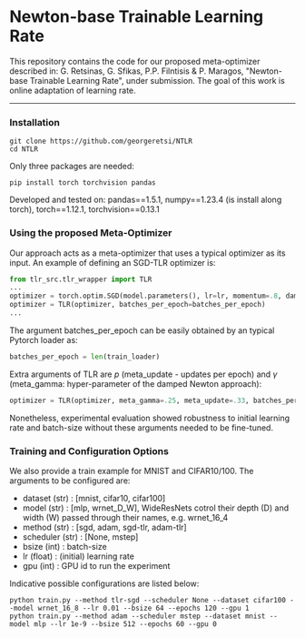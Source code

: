 # Newton-base Trainable Learning Rate

This repository contains the code for our proposed meta-optimizer described in: G. Retsinas, G. Sfikas, P.P. Filntisis & P. Maragos, "Newton-base Trainable Learning Rate", under submission. The goal of this work is online adaptation of learning rate.

-------------------------------------------------------------------------
### Installation

```{bash}
git clone https://github.com/georgeretsi/NTLR
cd NTLR
```

Only three packages are needed:
```{bash}
pip install torch torchvision pandas
```
Developed and tested on:
pandas==1.5.1,
numpy==1.23.4 (is install along torch),
torch==1.12.1,
torchvision==0.13.1


### Using the proposed Meta-Optimizer



Our approach acts as a meta-optimizer that uses a typical optimizer as its input.
An example of defining an SGD-TLR optimizer is:

```python
from tlr_src.tlr_wrapper import TLR
...
optimizer = torch.optim.SGD(model.parameters(), lr=lr, momentum=.8, dampening=.0, weight_decay=5e-4, nesterov=False)
optimizer = TLR(optimizer, batches_per_epoch=batches_per_epoch) 
...
```

The argument batches_per_epoch can be easily obtained by an typical Pytorch loader as:
```python
batches_per_epoch = len(train_loader)
```

Extra arguments of TLR are $p$ (meta_update - updates per epoch) and $\gamma$ (meta_gamma: hyper-parameter of the damped Newton approach):
```python
optimizer = TLR(optimizer, meta_gamma=.25, meta_update=.33, batches_per_epoch=batches_per_epoch)
```
Nonetheless, experimental evaluation showed robustness to initial learning rate and batch-size without these arguments needed to be fine-tuned. 

### Training and Configuration Options

We also provide a train example for MNIST and CIFAR10/100. The arguments to be configured are:
- dataset (str) : [mnist, cifar10, cifar100]
- model (str) : [mlp, wrnet_D_W], WideResNets cotrol their depth (D) and width (W) passed through their names, e.g. wrnet_16_4
- method (str) : [sgd, adam, sgd-tlr, adam-tlr] 
- scheduler (str) : [None, mstep]
- bsize (int) : batch-size
- lr (float) : (initial) learning rate
- gpu (int) : GPU id to run the experiment

Indicative possible configurations are listed below:
```{bash}
python train.py --method tlr-sgd --scheduler None --dataset cifar100 --model wrnet_16_8 --lr 0.01 --bsize 64 --epochs 120 --gpu 1
python train.py --method adam --scheduler mstep --dataset mnist --model mlp --lr 1e-9 --bsize 512 --epochs 60 --gpu 0
```

